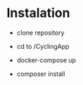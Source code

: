 # Instalation

 - clone repository 

 - cd to /CyclingApp

 - docker-compose up

 - composer install
